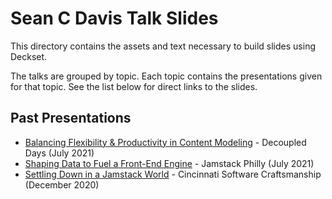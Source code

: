 # Sean C Davis Talk Slides

This directory contains the assets and text necessary to build slides using Deckset.

The talks are grouped by topic. Each topic contains the presentations given for that topic. See the list below for direct links to the slides.

## Past Presentations

- [Balancing Flexibility & Productivity in Content Modeling](./content-modeling-balance/210714-decoupled-days.md) - Decoupled Days (July 2021)
- [Shaping Data to Fuel a Front-End Engine](./middle-layer/210701-jamstack-philly.md) - Jamstack Philly (July 2021)
- [Settling Down in a Jamstack World](./settling-down-jamstack/201202-cincinnati-software-craftsmanship.md) - Cincinnati Software Craftsmanship (December 2020)
